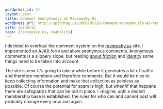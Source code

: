 ```yaml
---
wordpress_id: 24
layout: post
title: Comment Anonymously at ReviewsBy.Us
wordpress_url: http://spindrop.us/2006/05/18/comment-anonymously-at-reviewsbyus/
site: spindrop
tags: [reviewsby.us, usability]
---
```

[1]: http://www.alistapart.com/articles/flywheelsandfriction
[rbu]: http://reviewsby.us/
[2]: http://www.alistapart.com/articles/identitymatters/

I decided to overhaul the comment system on the [reviewsby.us][rbu] site.  I implemented an <acronym title="Asynchronous Java and XML">AJAX</acronym> form and allow anonymous comments.  Anonymous comments is a slippery slope, but reading [about friction][1] and [identity][2] some things need to be taken into account.

The site is new.  It's going to take a while before it generates a lot of traffic and therefore members and therefore comments.  But it would be nice to keep collecting information and make that collection as painless as possible.  Of course the potential for spam is high, but when/if that happens there are safeguards that can be put in place.  I imagine, until a decent membership base is established, the rules for who can and cannot post will probably change every now and again.  
